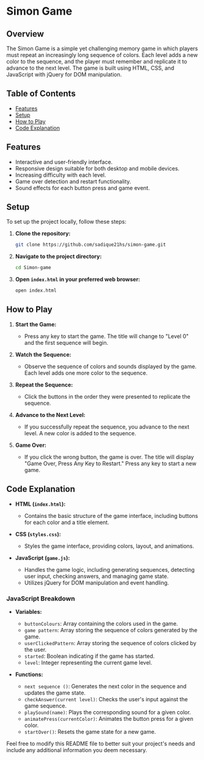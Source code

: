 
# Simon Game

## Overview
The Simon Game is a simple yet challenging memory game in which players must repeat an increasingly long sequence of colors. Each level adds a new color to the sequence, and the player must remember and replicate it to advance to the next level. The game is built using HTML, CSS, and JavaScript with jQuery for DOM manipulation.

## Table of Contents
- [Features](#features)
- [Setup](#setup)
- [How to Play](#how-to-play)
- [Code Explanation](#code-explanation)

## Features
- Interactive and user-friendly interface.
- Responsive design suitable for both desktop and mobile devices.
- Increasing difficulty with each level.
- Game over detection and restart functionality.
- Sound effects for each button press and game event.

## Setup
To set up the project locally, follow these steps:

1. **Clone the repository:**
    ```bash
    git clone https://github.com/sadique21hs/simon-game.git
    ```
2. **Navigate to the project directory:**
    ```bash
    cd Simon-game
    ```
3. **Open `index.html` in your preferred web browser:**
    ```bash
    open index.html
    ```

## How to Play
1. **Start the Game:**
   - Press any key to start the game. The title will change to "Level 0" and the first sequence will begin.

2. **Watch the Sequence:**
   - Observe the sequence of colors and sounds displayed by the game. Each level adds one more color to the sequence.

3. **Repeat the Sequence:**
   - Click the buttons in the order they were presented to replicate the sequence.

4. **Advance to the Next Level:**
   - If you successfully repeat the sequence, you advance to the next level. A new color is added to the sequence.

5. **Game Over:**
   - If you click the wrong button, the game is over. The title will display "Game Over, Press Any Key to Restart." Press any key to start a new game.

## Code Explanation
- **HTML (`index.html`):**
  - Contains the basic structure of the game interface, including buttons for each color and a title element.

- **CSS (`styles.css`):**
  - Styles the game interface, providing colors, layout, and animations.

- **JavaScript (`game.js`):**
  - Handles the game logic, including generating sequences, detecting user input, checking answers, and managing game state.
  - Utilizes jQuery for DOM manipulation and event handling.

### JavaScript Breakdown
- **Variables:**
  - `buttonColours`: Array containing the colors used in the game.
  - `game pattern`: Array storing the sequence of colors generated by the game.
  - `userClickedPattern`: Array storing the sequence of colors clicked by the user.
  - `started`: Boolean indicating if the game has started.
  - `level`: Integer representing the current game level.

- **Functions:**
  - `next sequence ()`: Generates the next color in the sequence and updates the game state.
  - `checkAnswer(current level)`: Checks the user's input against the game sequence.
  - `playSound(name)`: Plays the corresponding sound for a given color.
  - `animatePress(currentColor)`: Animates the button press for a given color.
  - `startOver()`: Resets the game state for a new game.


Feel free to modify this README file to better suit your project's needs and include any additional information you deem necessary.
